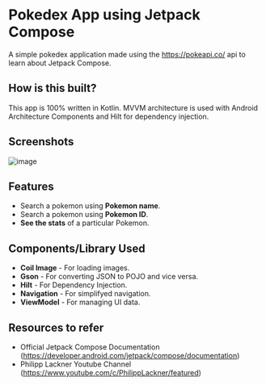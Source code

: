 # Pokedex App using Jetpack Compose
A simple pokedex application made using the https://pokeapi.co/ api to learn about Jetpack Compose.

## How is this built?
This app is 100% written in Kotlin. MVVM architecture is used with Android Architecture Components and Hilt for dependency injection.

## Screenshots
![image](https://user-images.githubusercontent.com/46090233/119260102-e4319f80-bbee-11eb-9e58-114351d31970.png)

## Features
* Search a pokemon using **Pokemon name**.
* Search a pokemon using **Pokemon ID**.
* **See the stats** of a particular Pokemon.

## Components/Library Used
* **Coil Image** - For loading images.
* **Gson** - For converting JSON to POJO and vice versa.
* **Hilt** - For Dependency Injection.
* **Navigation** - For simplifyed navigation.
* **ViewModel** - For managing UI data.

## Resources to refer
* Official Jetpack Compose Documentation (https://developer.android.com/jetpack/compose/documentation)
* Philipp Lackner Youtube Channel (https://www.youtube.com/c/PhilippLackner/featured)

